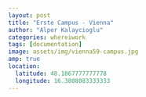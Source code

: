 ```yaml
---
layout: post
title: "Erste Campus - Vienna"
author: "Alper Kalaycioglu"
categories: whereiwork
tags: [documentation]
image: assets/img/vienna59-campus.jpg
amp: true
location:
  latitude: 48.1867777777778
  longitude: 16.3808083333333
---
```

